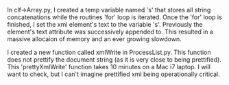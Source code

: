 In clf->Array.py, I created a temp variable named 's' that stores all string
concatenations while the routines 'for' loop is iterated. Once the 'for' loop is
finished, I set the xml element's text to the variable 's'. Previously the element's text
attribute was successively appended to. This resulted in a massive allocaion of
memory and an ever growing slowdown.

I created a new function called xmlWrite in ProcessList.py. This function does
not prettify the document string (as it is very close to being prettified). This 'prettyXmlWrite' function takes 10 minutes on a Mac i7
laptop. I will want to check, but I can't imagine prettified xml being
operationally critical.
